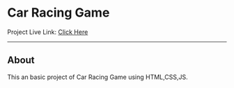 # Car Racing Game
Project Live Link: <a href="" target="_blank" >Click Here</a>
<hr>
<h2>About</h2> 
This an basic project of Car Racing Game using HTML,CSS,JS.
